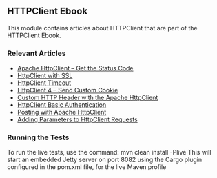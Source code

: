 ## HTTPClient Ebook

This module contains articles about HTTPClient that are part of the HTTPClient Ebook.

### Relevant Articles

- [Apache HttpClient – Get the Status Code](https://www.baeldung.com/httpclient-status-code)
- [HttpClient with SSL](https://www.baeldung.com/httpclient-ssl)
- [HttpClient Timeout](https://www.baeldung.com/httpclient-timeout)
- [HttpClient 4 – Send Custom Cookie](https://www.baeldung.com/httpclient-4-cookies)
- [Custom HTTP Header with the Apache HttpClient](https://www.baeldung.com/httpclient-custom-http-header)
- [HttpClient Basic Authentication](https://www.baeldung.com/httpclient-4-basic-authentication)
- [Posting with Apache HttpClient](https://www.baeldung.com/httpclient-post-http-request)
- [Adding Parameters to HttpClient Requests](https://www.baeldung.com/apache-httpclient-parameters)


### Running the Tests
To run the live tests, use the command: mvn clean install -Plive
This will start an embedded Jetty server on port 8082 using the Cargo plugin configured in the pom.xml file,
for the live Maven profile
